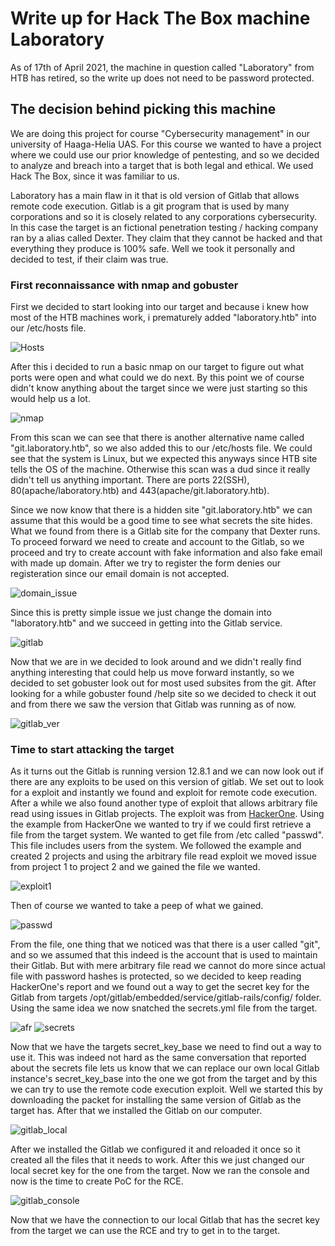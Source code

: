 # Write up for Hack The Box machine Laboratory

As of 17th of April 2021, the machine in question called "Laboratory" from HTB has retired, so the write up does not need to be password protected. 

## The decision behind picking this machine

We are doing this project for course "Cybersecurity management" in our university of Haaga-Helia UAS. For this course we wanted to have a project where we could use our prior knowledge of pentesting, and so we decided to analyze and breach into a target that is both legal and ethical. We used Hack The Box, since it was familiar to us. 

Laboratory has a main flaw in it that is old version of Gitlab that allows remote code execution. Gitlab is a git program that is used by many corporations and so it is closely related to any corporations cybersecurity. In this case the target is an fictional penetration testing / hacking company ran by a alias called Dexter. They claim that they cannot be hacked and that everything they produce is 100% safe. Well we took it personally and decided to test, if their claim was true.

### First reconnaissance with nmap and gobuster

First we decided to start looking into our target and because i knew how most of the HTB machines work, i prematurely added "laboratory.htb" into our /etc/hosts file. 

![Hosts](Images/hosts.PNG)

After this i decided to run a basic nmap on our target to figure out what ports were open and what could we do next. By this point we of course didn't know anything about the target since we were just starting so this would help us a lot.

![nmap](Images/Laboratory_scan.PNG)

From this scan we can see that there is another alternative name called "git.laboratory.htb", so we also added this to our /etc/hosts file. We could see that the system is Linux, but we expected this anyways since HTB site tells the OS of the machine. Otherwise this scan was a dud since it really didn't tell us anything important. There are ports 22(SSH), 80(apache/laboratory.htb) and 443(apache/git.laboratory.htb). 

Since we now know that there is a hidden site "git.laboratory.htb" we can assume that this would be a good time to see what secrets the site hides. What we found from there is a Gitlab site for the company that Dexter runs. To proceed forward we need to create and account to the Gitlab, so we proceed and try to create account with fake information and also fake email with made up domain. After we try to register the form denies our registeration since our email domain is not accepted.

![domain_issue](Images/git.labo_email_domain.PNG)

Since this is pretty simple issue we just change the domain into "laboratory.htb" and we succeed in getting into the Gitlab service.

![gitlab](Images/git.labo.PNG)

Now that we are in we decided to look around and we didn't really find anything interesting that could help us move forward instantly, so we decided to set gobuster look out for most used subsites from the git. After looking for a while gobuster found /help site so we decided to check it out and from there we saw the version that Gitlab was running as of now.

![gitlab_ver](Images/git.labo_versio.PNG)

### Time to start attacking the target

As it turns out the Gitlab is running version 12.8.1 and we can now look out if there are any exploits to be used on this version of gitlab. We set out to look for a exploit and instantly we found and exploit for remote code execution. After a while we also found another type of exploit that allows arbitrary file read using issues in Gitlab projects. The exploit was from [HackerOne](https://hackerone.com/reports/827052). Using the example from HackerOne we wanted to try if we could first retrieve a file from the target system. We wanted to get file from /etc called "passwd". This file includes users from the system. We followed the example and created 2 projects and using the arbitrary file read exploit we moved issue from project 1 to project 2 and we gained the file we wanted.

![exploit1](Images/git.labo_haavoittuvuus2_toimii.PNG)

Then of course we wanted to take a peep of what we gained.

![passwd](Images/laboratory_passwd.PNG)

From the file, one thing that we noticed was that there is a user called "git", and so we assumed that this indeed is the account that is used to maintain their Gitlab. But with mere arbitrary file read we cannot do more since actual file with password hashes is protected, so we decided to keep reading HackerOne's report and we found out a way to get the secret key for the Gitlab from targets /opt/gitlab/embedded/service/gitlab-rails/config/ folder. Using the same idea we now snatched the secrets.yml file from the target.

![afr](Images/secrets.PNG)
![secrets](Images/git.labo_haavoittuvuus2_toimii2.PNG)

Now that we have the targets secret_key_base we need to find out a way to use it. This was indeed not hard as the same conversation that reported about the secrets file lets us know that we can replace our own local Gitlab instance's secret_key_base into the one we got from the target and by this we can try to use the remote code execution exploit. Well we started this by downloading the packet for installing the same version of Gitlab as the target has. After that we installed the Gitlab on our computer.

![gitlab_local](Images/local_git.PNG)

After we installed the Gitlab we configured it and reloaded it once so it created all the files that it needs to work. After this we just changed our local secret key for the one from the target. Now we ran the console and now is the time to create PoC for the RCE.

![gitlab_console](Images/local_git_PoC.PNG)

Now that we have the connection to our local Gitlab that has the secret key from the target we can use the RCE and try to get in to the target. 
